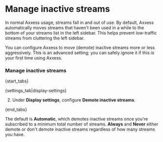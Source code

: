 # Manage inactive streams

In normal Axxess usage, streams fall in and out of use. By default,
Axxess automatically moves streams that haven't been used in a while to
the bottom of your streams list in the left sidebar.  This helps
prevent low-traffic streams from cluttering the left sidebar.

You can configure Axxess to move (demote) inactive streams more or less
aggressively. This is an advanced setting; you can safely ignore it if this
is your first time using Axxess.

### Manage inactive streams

{start_tabs}

{settings_tab|display-settings}

2. Under **Display settings**, configure **Demote inactive streams**.

{end_tabs}

The default is **Automatic**, which demotes inactive streams once you're
subscribed to a minimum total number of streams. **Always** and **Never**
either demote or don't demote inactive streams regardless of how many
streams you have.
